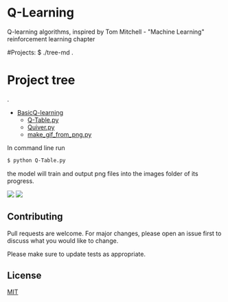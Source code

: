 # Q-Learning
Q-learning algorithms, inspired by Tom Mitchell - "Machine Learning" reinforcement learning chapter

#Projects:
$ ./tree-md .
# Project tree

.
 * [BasicQ-learning](./BasicQ-learning)
   * [Q-Table.py](./BasicQ-learning/file21.ext)
   * [Quiver.py](./BasicQ-learning/file22.ext)
   * [make_gif_from_png.py](./BasicQ-learning/file23.ext)

 
In command line run 
```bash
$ python Q-Table.py
```
the model will train and output png files into the images folder of its progress.


![](phase.gif)
![](ts.gif)


## Contributing
Pull requests are welcome. For major changes, please open an issue first to discuss what you would like to change.

Please make sure to update tests as appropriate.

## License
[MIT](https://choosealicense.com/licenses/mit/)

